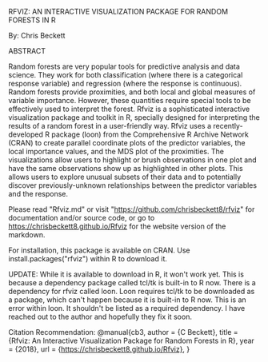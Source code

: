 RFVIZ: AN INTERACTIVE VISUALIZATION PACKAGE FOR RANDOM FORESTS IN R

By: Chris Beckett

ABSTRACT

Random forests are very popular tools for predictive analysis and data science. They work for both classification (where there is a categorical response variable) and regression (where the response is continuous). Random forests provide proximities, and both local and global measures of variable importance.  However, these quantities require special tools to be effectively used to interpret the forest. Rfviz is a sophisticated interactive visualization package and toolkit in R, specially designed for interpreting the results of a random forest in a user-friendly way. Rfviz uses a recently-developed R package (loon) from the Comprehensive R Archive Network (CRAN) to create parallel coordinate plots of the predictor variables, the local importance values, and the MDS plot of the proximities. The visualizations allow users to highlight or brush observations in one plot and have the same observations show up as highlighted in other plots. This allows users to explore unusual subsets of their data and to potentially discover previously-unknown relationships between the predictor variables and the response.

Please read "Rfviz.md" or visit "https://github.com/chrisbeckett8/rfviz" for documentation and/or source code, or go to https://chrisbeckett8.github.io/Rfviz for the website version of the markdown. 

For installation, this package is available on CRAN. Use install.packages("rfviz") within R to download it.

UPDATE: While it is available to download in R, it won't work yet. This is because a dependency package called tcl/tk is built-in to R now. There is a dependency for rfviz called loon. Loon requires tcl/tk to be downloaded as a package, which can't happen because it is built-in to R now. This is an error within loon. It shouldn't be listed as a required dependency. I have reached out to the author and hopefully they fix it soon.

Citation Recommendation:
@manual{cb3,
	author = {C Beckett},
	title = {Rfviz: An Interactive Visualization Package for Random Forests in R},
	year = {2018},
	url = {https://chrisbeckett8.github.io/Rfviz},
}
